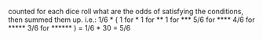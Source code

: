 counted for each dice roll what are the odds of satisfying the conditions, then summed them up.
i.e.:
1/6 * (
	1 for \*
	1 for \*\*
	1 for \*\*\*
	5/6 for \*\*\*\*
	4/6 for \*\*\*\*\*
	3/6 for \*\*\*\*\*\*
) = 1/6 * 30 = 5/6
